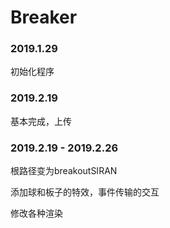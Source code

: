 # Breaker
### 2019.1.29
初始化程序

### 2019.2.19
基本完成，上传

### 2019.2.19 - 2019.2.26
根路径变为breakoutSIRAN

添加球和板子的特效，事件传输的交互

修改各种渲染
